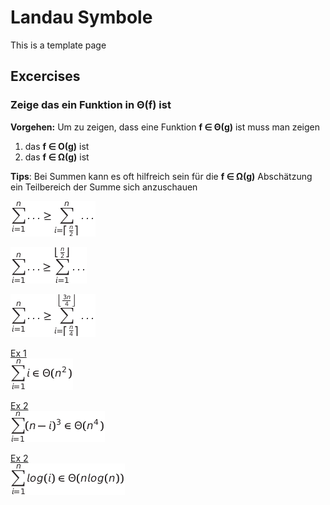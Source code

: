 # Landau Symbole

This is a template page

## Excercises




### Zeige das ein Funktion in Θ(f) ist

**Vorgehen:** Um zu zeigen, dass eine Funktion **f ∈ Θ(g)** ist muss man zeigen
1. das **f ∈ Ο(g)** ist
2. das **f ∈ Ω(g)** ist

**Tips**: 
Bei Summen kann es oft hilfreich sein für die **f ∈ Ω(g)** Abschätzung ein Teilbereich der Summe sich anzuschauen

![Formula](./assets/tip3.png)

![Formula](./assets/tip2.png)

![Formula](./assets/tip1.png)


<a href="./solutions/s1.png" target="_blank">Ex 1</a>  
![Formula](./solutions/e1.png)

<a href="./solutions/s2.png" target="_blank">Ex 2</a>  
![Formula](./solutions/e2.png)

<a href="./solutions/s3.png" target="_blank">Ex 2</a>  
![Formula](./solutions/e3.png)


 
